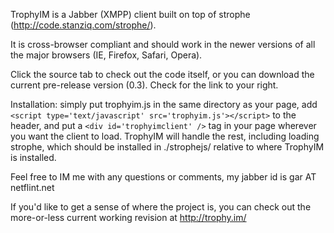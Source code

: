 TrophyIM is a Jabber (XMPP) client built on top of strophe (http://code.stanziq.com/strophe/).

It is cross-browser compliant and should work in the newer versions of all the major browsers (IE, Firefox, Safari, Opera).

Click the source tab to check out the code itself, or you can download the current pre-release version (0.3).  Check for the link to your right.

Installation: simply put trophyim.js in the same directory as your page, add `<script type='text/javascript' src='trophyim.js'></script>` to the header, and put a `<div id='trophyimclient' />` tag in your page wherever you want the client to load.  TrophyIM will handle the rest, including loading strophe, which should be installed in ./strophejs/ relative to where TrophyIM is installed.

Feel free to IM me with any questions or comments, my jabber id is gar AT netflint.net

If you'd like to get a sense of where the project is, you can check out the more-or-less current working revision at http://trophy.im/